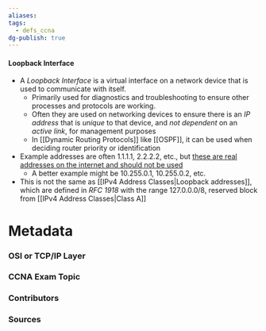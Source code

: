 ```yaml
---
aliases: 
tags:
  - defs_ccna
dg-publish: true
---
```

#### Loopback Interface
- A *Loopback Interface* is a virtual interface on a network device that is used to communicate with itself.
	- Primarily used for diagnostics and troubleshooting to ensure other processes and protocols are working.
	- Often they are used on networking devices to ensure there is an *IP address* that is *unique* to that device, and *not dependent* on an *active link*, for management purposes
	- In [[Dynamic Routing Protocols]] like [[OSPF]], it can be used when deciding router priority or identification
- Example addresses are often 1.1.1.1, 2.2.2.2, etc., but [these are real addresses on the internet and should not be used](https://www.cloudflare.com/learning/dns/what-is-1.1.1.1/)
	- A better example might be 10.255.0.1, 10.255.0.2, etc.
- This is not the same as [[IPv4 Address Classes|Loopback addresses]], which are defined in *RFC 1918* with the range 127.0.0.0/8, reserved block from [[IPv4 Address Classes|Class A]]


# Metadata
### OSI or TCP/IP Layer

### CCNA Exam Topic

### Contributors

### Sources
